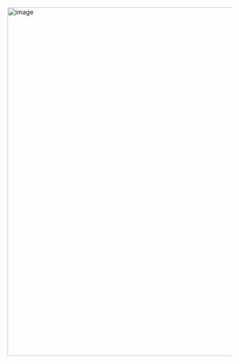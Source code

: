 <img width="782" alt="image" src="https://github.com/bajjishaimae/so_long/assets/150949430/cf89afd1-e1d9-4aae-bbf6-a402728a32ae">
